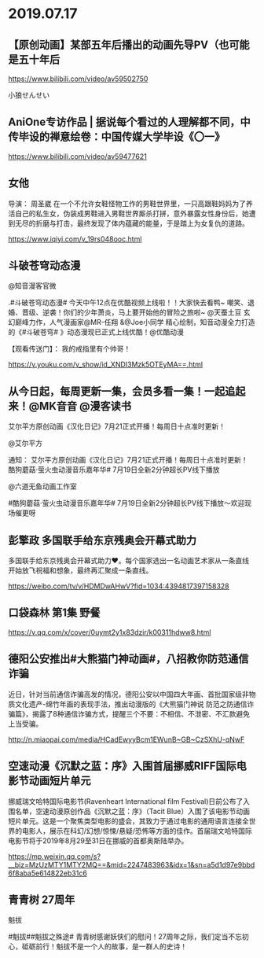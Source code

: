 # 2019.07.17


## 【原创动画】某部五年后播出的动画先导PV（也可能是五十年后

https://www.bilibili.com/video/av59502750
 
小狼せんせい
## AniOne专访作品 | 据说每个看过的人理解都不同，中传毕设的禅意绘卷：中国传媒大学毕设《〇一》

https://www.bilibili.com/video/av59477621
 
## 女他 

导演： 周圣崴
在一个不允许女鞋怪物工作的男鞋世界里，一只高跟鞋妈妈为了养活自己的私生女，伪装成男鞋进入男鞋世界厮杀打拼，意外暴露女性身份后，她遭到无尽的折磨与打击，最终发现了体内蕴藏的能量，于是踏上为女复仇的道路。

https://www.iqiyi.com/v_19rs048ooc.html
## 斗破苍穹动态漫

@知音漫客官微

.#斗破苍穹动态漫# 今天中午12点在优酷视频上线啦！！大家快去看鸭~
嘲笑、退婚、晋级、逆袭！你们的少年萧炎，马上要开始他的冒险之旅啦~
@天蚕土豆 玄幻巅峰力作，人气漫画家@MR-任翔 &@Joe小同学 精心绘制，知音动漫全力打造的《#斗破苍穹# 》动态漫现已正式上线优酷！@优酷动漫

【观看传送门】： 我的戒指里有个帅哥！

https://v.youku.com/v_show/id_XNDI3Mzk5OTEyMA==.html

## 从今日起，每周更新一集，会员多看一集！一起追起来！@MK音音 @漫客读书
艾尔平方原创动画《汉化日记》7月21正式开播！每周日十点准时更新！

@艾尔平方                            

通知： 艾尔平方原创动画《汉化日记》7月21正式开播！每周日十点准时更新！
酷狗蘑菇·萤火虫动漫音乐嘉年华#  7月19日全新2分钟超长PV线下播放

@六道无鱼动画工作室                            

#酷狗蘑菇·萤火虫动漫音乐嘉年华#  7月19日全新2分钟超长PV线下播放～欢迎现场催更呀
## 彭擎政  多国联手给东京残奥会开幕式助力  

多国联手给东京残奥会开幕式助力❤。每个国家选出一名动画艺术家从一条直线开始放飞祝福和想象，最终再汇聚成一条直线。

https://weibo.com/tv/v/HDMDwAHwV?fid=1034:4394817397158328
## 口袋森林  第1集 野餐

https://v.qq.com/x/cover/0uymt2y1x83dzir/k00311hdww8.html
## 德阳公安推出#大熊猫门神动画#，八招教你防范通信诈骗

近日，针对当前通信诈骗高发的情况，德阳公安以中国四大年画、首批国家级非物质文化遗产-绵竹年画的表现手法，推出动漫版的《大熊猫门神说  防范之防通信诈骗篇》，揭露了8种通信诈骗方式，提醒三个不要：不相信、不泄密、不汇款避免上当受骗。

http://n.miaopai.com/media/HCadEwyyBcm1EWunB~GB~CzSXhU-qNwF
## 空速动漫《沉默之蓝：序》入围首届挪威RIFF国际电影节动画短片单元

挪威瑞文哈特国际电影节(Ravenheart International film Festival)日前公布了入围名单，空速动漫原创作品《沉默之蓝：序》（Tacit Blue）入围了该电影节动画短片单元。这是一个聚焦类型电影的盛会，其致力于通过电影的通用语言连接全世界的电影人，展示在科幻/幻想/惊悚/悬疑/恐怖等方面的佳作。首届瑞文哈特国际电影节将于2019年8月29至31日在挪威的首都奥斯陆举办。

https://mp.weixin.qq.com/s?__biz=MzUzMTY1MTY2MQ==&mid=2247483963&idx=1&sn=a5d1d97e9bbd6f8aba5e614822eb31c6
## 青青树 27周年

魁拔                                                        

#魁拔##魁拔之殊途# 青青树感谢妖侠们的慰问！27周年之际，我们定当不忘初心，砥砺前行！魁拔不是一个人的故事，是一群人的史诗！
